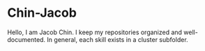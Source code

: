 # Chin-Jacob

Hello, I am Jacob Chin. I keep my repositories organized and well-documented. In general, each skill exists in a cluster subfolder.
